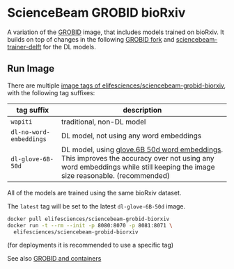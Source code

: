 # ScienceBeam GROBID bioRxiv

A variation of the [GROBID](https://github.com/kermitt2/grobid) image, that includes models trained on bioRxiv. It builds on top of changes in the following [GROBID fork](https://github.com/elifesciences/grobid) and [sciencebeam-trainer-delft](https://github.com/elifesciences/sciencebeam-trainer-delft) for the DL models.

## Run Image

There are multiple [image tags of elifesciences/sciencebeam-grobid-biorxiv](https://hub.docker.com/r/elifesciences/sciencebeam-grobid-biorxiv/tags), with the following tag suffixes:

| tag suffix | description |
| ---------- | ----------- |
| `wapiti`   | traditional, non-DL model |
| `dl-no-word-embeddings` | DL model, not using any word embeddings |
| `dl-glove-6B-50d` | DL model, using [glove.6B 50d word embeddings](https://nlp.stanford.edu/projects/glove/). This improves the accuracy over not using any word embeddings while still keeping the image size reasonable. (recommended) |

All of the models are trained using the same bioRxiv dataset.

The `latest` tag will be set to the latest `dl-glove-6B-50d` image.

```bash
docker pull elifesciences/sciencebeam-grobid-biorxiv
docker run -t --rm --init -p 8080:8070 -p 8081:8071 \
  elifesciences/sciencebeam-grobid-biorxiv
```

(for deployments it is recommended to use a specific tag)

See also [GROBID and containers](https://grobid.readthedocs.io/en/latest/Grobid-docker/)
